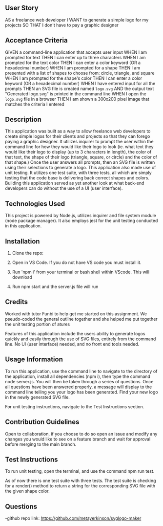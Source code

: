 
## User Story

AS a freelance web developer
I WANT to generate a simple logo for my projects
SO THAT I don't have to pay a graphic designer

## Acceptance Criteria

GIVEN a command-line application that accepts user input
WHEN I am prompted for text
THEN I can enter up to three characters
WHEN I am prompted for the text color
THEN I can enter a color keyword (OR a hexadecimal number)
WHEN I am prompted for a shape
THEN I am presented with a list of shapes to choose from: circle, triangle, and square
WHEN I am prompted for the shape's color
THEN I can enter a color keyword (OR a hexadecimal number)
WHEN I have entered input for all the prompts
THEN an SVG file is created named `logo.svg`
AND the output text "Generated logo.svg" is printed in the command line
WHEN I open the `logo.svg` file in a browser
THEN I am shown a 300x200 pixel image that matches the criteria I entered



## Description

This application was built as a way to allow freelance web developers to create simple logos for their clients and projects so that they can forego paying a graphic designer. It utilizes inquirer to prompt the user within the command line for how they would like their logo to look (ie. what text they would like their logo to display (up to 3 characters in length), the color of that text, the shape of their logo (triangle, square, or circle) and the color of that shape.) Once the user answers all prompts, then an SVG file is written using their selections to generate a logo. This application also made use of unit testing. It utilizes one test suite, with three tests, all which are simply testing that the code base is delivering back correct shapes and colors. Building this application served as yet another look at what back-end developers can do without the use of a UI (user interface).


## Technologies Used

This project is powered by Node.js, utilizes inquirer  and file system module (node package manager). It also employs jest for the unit testing conducted in this application.

## Installation

1. Clone the repo:
   <!-- git clone  -->

2. Open in VS Code. If you do not have VS code you must install it.

3. Run 'npm i' from your terminal or bash shell within VScode. This will download

4. Run npm start and the server.js file will run


## Credits

Worked with tutor Funbi to help get me started on this assignment. We pseudo-coded the general outline together and she helped me put together the unit testing portion of atures

Features of this application include the users ability to generate logos quickly and easily through the use of SVG files, entirely from the command line. No UI (user interface) needed, and no front end tools needed.

## Usage Information

To run this application, use the command line to navigate to the directory of the application, install all dependencies (npm i), then type the command node server.js. You will then be taken through a series of questions. Once all questions have been answered properly, a message will display to the command line telling you your logo has been generated. Find your new logo in the newly generated SVG file.

For unit testing instructions, navigate to the Test Instructions section.

## Contribution Guidelines

Open to collaboration, if you choose to do so open an issue and modify any changes you would like to see on a feature branch and wait for approval before merging to the main branch.

## Test Instructions

To run unit testing, open the terminal, and use the command npm run test.

As of now there is one test suite with three tests. The test suite is checking for a render() method to return a string for the corresponding SVG file with the given shape color.

## Questions

-github repo link: https://github.com/metayerkinson/svglogo-maker